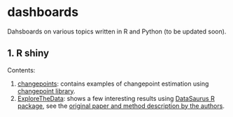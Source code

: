 # dashboards
Dahsboards on various topics written in R and Python (to be updated soon).


## 1. R shiny

Contents: 

1. [changepoints](https://alxndrdiaz.shinyapps.io/changepoints/): contains examples of changepoint estimation using [changepoint library](https://github.com/rkillick/changepoint).
2. [ExploreTheData](https://alxndrdiaz.shinyapps.io/ExploreTheDataSaurus/): shows a few interesting results using [DataSaurus R package](DataSaurus), see the [original paper and method description by the authors](https://www.autodesk.com/research/publications/same-stats-different-graphs). 

